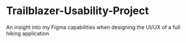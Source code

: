 # Trailblazer-Usability-Project
An insight into my Figma capabilities when designing the UI/UX of a full hiking application
